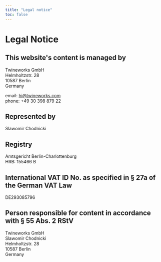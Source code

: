 ```yaml
---
title: "Legal notice"
toc: false
---
```


# Legal Notice
## This website's content is managed by

Twineworks GmbH   
Helmholtzstr. 28   
10587 Berlin  
Germany

email: [hi@twineworks.com](email:hi@twineworks.com)  
phone: +49 30 398 879 22


## Represented by

Slawomir Chodnicki

## Registry

Amtsgericht Berlin-Charlottenburg   
HRB: 155466 B

## International VAT ID No. as specified in § 27a of the German VAT Law

DE293085796

## Person responsible for content in accordance with § 55 Abs. 2 RStV

Twineworks GmbH   
Slawomir Chodnicki   
Helmholtzstr. 28   
10587 Berlin   
Germany
